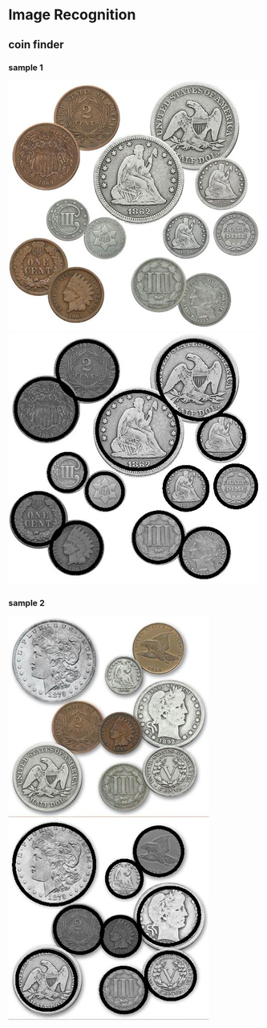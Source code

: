 # Image Recognition

## coin finder

### sample 1

![src.png](./images/coins1.jpg)
![out.png](./images/out1.jpg)

### sample 2

![src.png](./images/coins2.jpg)
![out.png](./images/out2.jpg)
